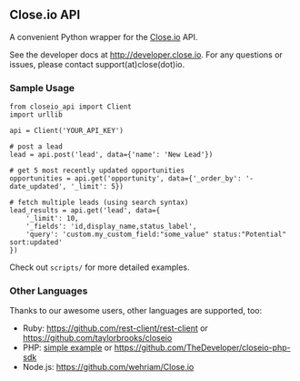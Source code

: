 ## Close.io API

A convenient Python wrapper for the [Close.io](https://close.io/) API.

See the developer docs at http://developer.close.io. For any questions or issues, please contact support(at)close(dot)io.

### Sample Usage
```
from closeio_api import Client
import urllib

api = Client('YOUR_API_KEY')

# post a lead
lead = api.post('lead', data={'name': 'New Lead'})

# get 5 most recently updated opportunities
opportunities = api.get('opportunity', data={'_order_by': '-date_updated', '_limit': 5})

# fetch multiple leads (using search syntax)
lead_results = api.get('lead', data={
    '_limit': 10,
    '_fields': 'id,display_name,status_label',
    'query': 'custom.my_custom_field:"some_value" status:"Potential" sort:updated'
})

```

Check out `scripts/` for more detailed examples.

### Other Languages

Thanks to our awesome users, other languages are supported, too:
* Ruby: https://github.com/rest-client/rest-client or https://github.com/taylorbrooks/closeio
* PHP: [simple example](https://gist.github.com/philfreo/5406540) or https://github.com/TheDeveloper/closeio-php-sdk
* Node.js: https://github.com/wehriam/Close.io
